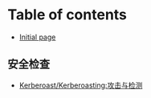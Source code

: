 # Table of contents

* [Initial page](README.md)

## 安全检查

* [Kerberoast/Kerberoasting:攻击与检测](an-quan-jian-cha/kerberoastkerberoasting-gong-ji-yu-jian-ce.md)

